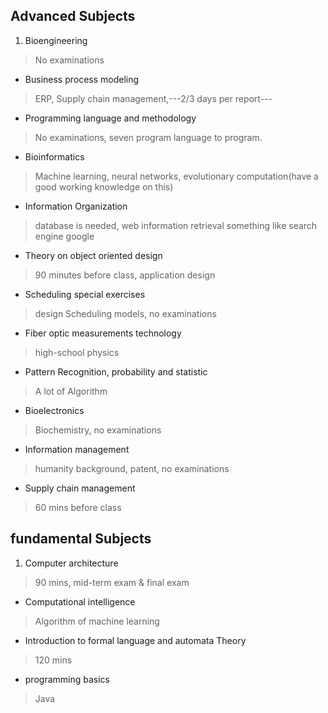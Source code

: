 ## Advanced Subjects
1. Bioengineering
> No examinations
- Business process modeling
> ERP, Supply chain management,---2/3 days per report---
- Programming language and methodology
> No examinations, seven program language to program.
- Bioinformatics
> Machine learning, neural networks, evolutionary computation(have a good working knowledge on this)
- Information Organization
> database is needed, web information retrieval something like search engine google
- Theory on object oriented design
> 90 minutes before class, application design
- Scheduling special exercises
> design Scheduling models, no examinations
- Fiber optic measurements technology
> high-school physics
- Pattern Recognition, probability and statistic
> A lot of Algorithm
- Bioelectronics
> Biochemistry, no examinations
- Information management
> humanity background, patent, no examinations
- Supply chain management
> 60 mins before class

## fundamental Subjects
1. Computer architecture
> 90 mins, mid-term exam & final exam
- Computational intelligence
> Algorithm of machine learning
- Introduction to formal language and automata Theory
> 120 mins
- programming basics
> Java
